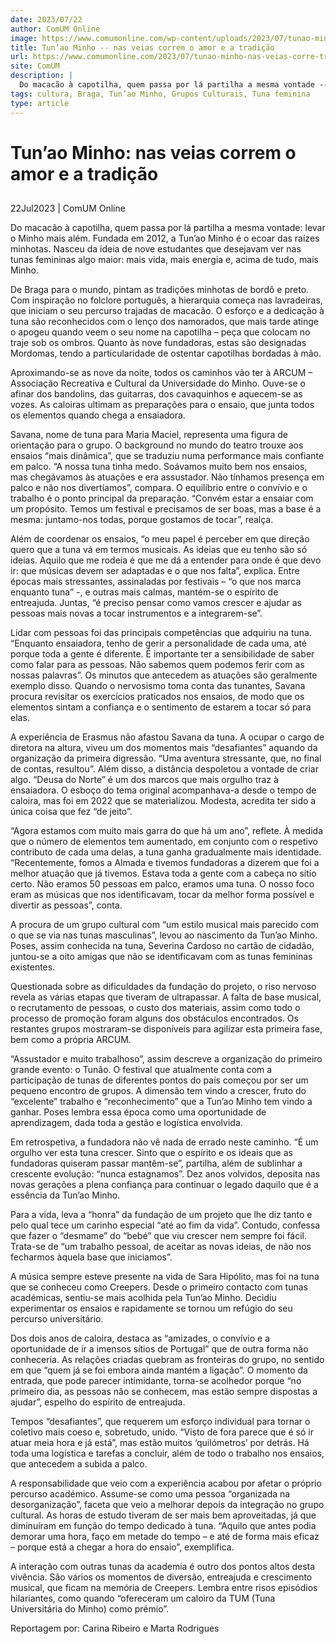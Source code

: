 ```yaml
---
date: 2023/07/22
author: ComUM Online
image: https://www.comumonline.com/wp-content/uploads/2023/07/tunao-minho4-1500x1000.jpg
title: Tun’ao Minho -- nas veias correm o amor e a tradição
url: https://www.comumonline.com/2023/07/tunao-minho-nas-veias-corre-tradicao/
site: ComUM
description: |
  Do macacão à capotilha, quem passa por lá partilha a mesma vontade -- levar o Minho mais além. Fundada em 2012, a Tun’ao Minho é o ecoar das raízes minhotas.
tags: cultura, Braga, Tun’ao Minho, Grupos Culturais, Tuna feminina
type: article
---
```



# Tun’ao Minho: nas veias correm o amor e a tradição

## 

22Jul2023 | ComUM Online

Do macacão à capotilha, quem passa por lá partilha a mesma vontade: levar o Minho mais além. Fundada em 2012, a Tun’ao Minho é o ecoar das raízes minhotas. Nasceu da ideia de nove estudantes que desejavam ver nas tunas femininas algo maior: mais vida, mais energia e, acima de tudo, mais Minho.

De Braga para o mundo, pintam as tradições minhotas de bordô e preto. Com inspiração no folclore português, a hierarquia começa nas lavradeiras, que iniciam o seu percurso trajadas de macacão. O esforço e a dedicação à tuna são reconhecidos com o lenço dos namorados, que mais tarde atinge o apogeu quando veem o seu nome na capotilha – peça que colocam no traje sob os ombros. Quanto às nove fundadoras, estas são designadas Mordomas, tendo a particularidade de ostentar capotilhas bordadas à mão.

Aproximando-se as nove da noite, todos os caminhos vão ter à ARCUM – Associação Recreativa e Cultural da Universidade do Minho. Ouve-se o afinar dos bandolins, das guitarras, dos cavaquinhos e aquecem-se as vozes. As caloiras ultimam as preparações para o ensaio, que junta todos os elementos quando chega a ensaiadora.

Savana, nome de tuna para Maria Maciel, representa uma figura de orientação para o grupo. O background no mundo do teatro trouxe aos ensaios “mais dinâmica”, que se traduziu numa performance mais confiante em palco. “A nossa tuna tinha medo. Soávamos muito bem nos ensaios, mas chegávamos às atuações e era assustador. Não tínhamos presença em palco e não nos divertíamos”, compara. O equilíbrio entre o convívio e o trabalho é o ponto principal da preparação. “Convém estar a ensaiar com um propósito. Temos um festival e precisamos de ser boas, mas a base é a mesma: juntamo-nos todas, porque gostamos de tocar”, realça.

Além de coordenar os ensaios, “o meu papel é perceber em que direção quero que a tuna vá em termos musicais. As ideias que eu tenho são só ideias. Aquilo que me rodeia é que me dá a entender para onde é que devo ir: que músicas devem ser adaptadas e o que nos falta”, explica. Entre épocas mais stressantes, assinaladas por festivais – “o que nos marca enquanto tuna” -, e outras mais calmas, mantém-se o espírito de entreajuda. Juntas, “é preciso pensar como vamos crescer e ajudar as pessoas mais novas a tocar instrumentos e a integrarem-se”.

Lidar com pessoas foi das principais competências que adquiriu na tuna. “Enquanto ensaiadora, tenho de gerir a personalidade de cada uma, até porque toda a gente é diferente. É importante ter a sensibilidade de saber como falar para as pessoas. Não sabemos quem podemos ferir com as nossas palavras”. Os minutos que antecedem as atuações são geralmente exemplo disso. Quando o nervosismo toma conta das tunantes, Savana procura revisitar os exercícios praticados nos ensaios, de modo que os elementos sintam a confiança e o sentimento de estarem a tocar só para elas.

A experiência de Erasmus não afastou Savana da tuna. A ocupar o cargo de diretora na altura, viveu um dos momentos mais “desafiantes” aquando da organização da primeira digressão. “Uma aventura stressante, que, no final de contas, resultou”. Além disso, a distância despoletou a vontade de criar algo. “Deusa do Norte” é um dos marcos que mais orgulho traz à ensaiadora. O esboço do tema original acompanhava-a desde o tempo de caloira, mas foi em 2022 que se materializou. Modesta, acredita ter sido a única coisa que fez “de jeito”.

“Agora estamos com muito mais garra do que há um ano”, reflete. À medida que o número de elementos tem aumentado, em conjunto com o respetivo contributo de cada uma delas, a tuna ganha gradualmente mais identidade. “Recentemente, fomos a Almada e tivemos fundadoras a dizerem que foi a melhor atuação que já tivemos. Estava toda a gente com a cabeça no sítio certo. Não eramos 50 pessoas em palco, eramos uma tuna. O nosso foco eram as músicas que nos identificavam, tocar da melhor forma possível e divertir as pessoas”, conta.

A procura de um grupo cultural com “um estilo musical mais parecido com o que se via nas tunas masculinas”, levou ao nascimento da Tun’ao Minho. Poses, assim conhecida na tuna, Severina Cardoso no cartão de cidadão, juntou-se a oito amigas que não se identificavam com as tunas femininas existentes.

Questionada sobre as dificuldades da fundação do projeto, o riso nervoso revela as várias etapas que tiveram de ultrapassar. A falta de base musical, o recrutamento de pessoas, o custo dos materiais, assim como todo o processo de promoção foram alguns dos obstáculos encontrados. Os restantes grupos mostraram-se disponíveis para agilizar esta primeira fase, bem como a própria ARCUM.

“Assustador e muito trabalhoso”, assim descreve a organização do primeiro grande evento: o Tunão. O festival que atualmente conta com a participação de tunas de diferentes pontos do país começou por ser um pequeno encontro de grupos. A dimensão tem vindo a crescer, fruto do “excelente” trabalho e “reconhecimento” que a Tun’ao Minho tem vindo a ganhar. Poses lembra essa época como uma oportunidade de aprendizagem, dada toda a gestão e logística envolvida.

Em retrospetiva, a fundadora não vê nada de errado neste caminho. “É um orgulho ver esta tuna crescer. Sinto que o espírito e os ideais que as fundadoras quiseram passar mantêm-se”, partilha, além de sublinhar a crescente evolução: “nunca estagnamos”. Dez anos volvidos, deposita nas novas gerações a plena confiança para continuar o legado daquilo que é a essência da Tun’ao Minho.

Para a vida, leva a “honra” da fundação de um projeto que lhe diz tanto e pelo qual tece um carinho especial “até ao fim da vida”. Contudo, confessa que fazer o “desmame” do “bebé” que viu crescer nem sempre foi fácil. Trata-se de “um trabalho pessoal, de aceitar as novas ideias, de não nos fecharmos àquela base que iniciamos”.

A música sempre esteve presente na vida de Sara Hipólito, mas foi na tuna que se conheceu como Creepers. Desde o primeiro contacto com tunas académicas, sentiu-se mais acolhida pela Tun’ao Minho. Decidiu experimentar os ensaios e rapidamente se tornou um refúgio do seu percurso universitário.

Dos dois anos de caloira, destaca as “amizades, o convívio e a oportunidade de ir a imensos sítios de Portugal” que de outra forma não conheceria. As relações criadas quebram as fronteiras do grupo, no sentido em que “quem já se foi embora ainda mantém a ligação”. O momento da entrada, que pode parecer intimidante, torna-se acolhedor porque “no primeiro dia, as pessoas não se conhecem, mas estão sempre dispostas a ajudar”, espelho do espírito de entreajuda.

Tempos “desafiantes”, que requerem um esforço individual para tornar o coletivo mais coeso e, sobretudo, unido. “Visto de fora parece que é só ir atuar meia hora e já está”, mas estão muitos ‘quilómetros’ por detrás. Há toda uma logística e tarefas a concluir, além de todo o trabalho nos ensaios, que antecedem a subida a palco.

A responsabilidade que veio com a experiência acabou por afetar o próprio percurso académico. Assume-se como uma pessoa “organizada na desorganização”, faceta que veio a melhorar depois da integração no grupo cultural. As horas de estudo tiveram de ser mais bem aproveitadas, já que diminuíram em função do tempo dedicado à tuna. “Aquilo que antes podia demorar uma hora, faço em metade do tempo – e até de forma mais eficaz – porque está a chegar a hora do ensaio”, exemplifica.

A interação com outras tunas da academia é outro dos pontos altos desta vivência. São vários os momentos de diversão, entreajuda e crescimento musical, que ficam na memória de Creepers. Lembra entre risos episódios hilariantes, como quando “ofereceram um caloiro da TUM (Tuna Universitária do Minho) como prémio”.



Reportagem por: Carina Ribeiro e Marta Rodrigues

